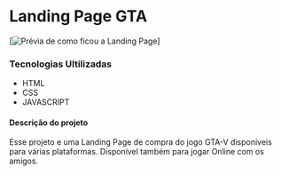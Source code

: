 # Landing Page GTA
 
 [<img src="/Animação.gif" alt="Prévia de como ficou a Landing Page">]

### Tecnologias Ultilizadas 

- HTML
- CSS
- JAVASCRIPT

#### Descrição do projeto
Esse projeto e uma Landing Page de compra do jogo GTA-V disponíveis para várias plataformas. Disponível também para jogar Online com os amigos.
